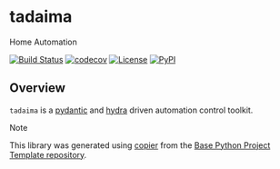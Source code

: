 # tadaima

Home Automation

[![Build Status](https://github.com/1kbgz/tadaima/actions/workflows/build.yaml/badge.svg?branch=main&event=push)](https://github.com/1kbgz/tadaima/actions/workflows/build.yaml)
[![codecov](https://codecov.io/gh/1kbgz/tadaima/branch/main/graph/badge.svg)](https://codecov.io/gh/1kbgz/tadaima)
[![License](https://img.shields.io/github/license/1kbgz/tadaima)](https://github.com/1kbgz/tadaima)
[![PyPI](https://img.shields.io/pypi/v/tadaima.svg)](https://pypi.python.org/pypi/tadaima)

## Overview

`tadaima` is a [pydantic](https://pydantic.dev) and [hydra](https://hydra.cc) driven automation control toolkit.

> [!NOTE]
> This library was generated using [copier](https://copier.readthedocs.io/en/stable/) from the [Base Python Project Template repository](https://github.com/python-project-templates/base).
